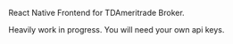 React Native Frontend for TDAmeritrade Broker.

Heavily work in progress. 
You will need your own api keys.

